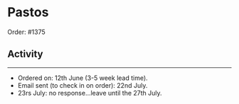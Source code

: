 # Pastos

Order: #1375

## Activity
---

- Ordered on: 12th June (3-5 week lead time).
- Email sent (to check in on order): 22nd July.
- 23rs July: no response...leave until the 27th July.
